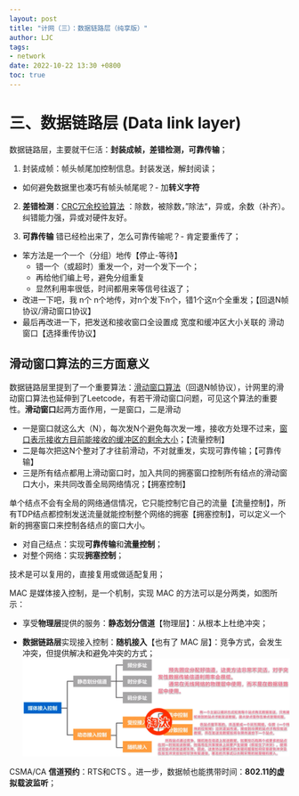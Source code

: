 ```yaml
---
layout: post
title: "计网（三）：数据链路层（纯享版）"
author: LJC
tags:
- network
date: 2022-10-22 13:30 +0800
toc: true
---
```


# 三、数据链路层 (Data link layer)

数据链路层，主要就干仨活：**封装成帧，差错检测，可靠传输**；

1. 封装成帧：帧头帧尾加控制信息。封装发送，解封阅读；
- 如何避免数据里也凑巧有帧头帧尾呢？- 加**转义字符**

2. **差错检测**：[CRC冗余校验算法](https://jeremy1lee.github.io/2022/10/21/network-ch3/#32-%E5%BE%AA%E7%8E%AF%E5%86%97%E4%BD%99%E6%A0%A1%E9%AA%8C-crc-cyclic-redundancy-check) ：除数，被除数，”除法“，异或，余数（补齐）。纠错能力强，异或对硬件友好。


3. **可靠传输**
 错已经检出来了，怎么可靠传输呢？- 肯定要重传了；
- 笨方法是一个一个（分组）地传【停止-等待】
    - 错一个（或超时）重发一个，对一个发下一个；
    - 再给他们编上号，避免分组重复
    - 显然利用率很低，时间都用来等信号往返了；
- 改进一下吧，我 n个 n个地传，对n个发下n个，错1个这n个全重发；【回退N帧协议/滑动窗口协议】
- 最后再改进一下，把发送和接收窗口全设置成 宽度和缓冲区大小关联的 滑动窗口【选择重传协议】

## 滑动窗口算法的三方面意义

数据链路层里提到了一个重要算法：[滑动窗口算法](https://baijiahao.baidu.com/s?id=1722866804266375910&wfr=spider&for=pc)（回退N帧协议），计网里的滑动窗口算法也延伸到了Leetcode，有若干滑动窗口问题，可见这个算法的重要性。**滑动窗口**起两方面作用，一是窗口，二是滑动
- 一是窗口就这么大（N），每次发N个避免每次发一堆，接收方处理不过来，<u>窗口表示接收方目前能接收的缓冲区的剩余大小</u>；【流量控制】
- 二是每次把这N个整对了才往前滑动，不对就重发，实现可靠传输；【可靠传输】
- 三是所有结点都用上滑动窗口时，加入共同的拥塞窗口控制所有结点的滑动窗口大小，来共同改善全局网络情况；【拥塞控制】

单个结点不会有全局的网络通信情况，它只能控制它自己的流量【流量控制】，所有TDP结点都控制发送流量就能控制整个网络的拥塞【拥塞控制】，可以定义一个新的拥塞窗口来控制各结点的窗口大小。

- 对自己结点：实现**可靠传输**和**流量控制**；
- 对整个网络：实现**拥塞控制**；


技术是可以复用的，直接复用或做适配复用；

MAC 是媒体接入控制，是一个机制，实现 MAC 的方法可以是分两类，如图所示：
- 享受**物理层**提供的服务：**静态划分信道**【物理层】：从根本上杜绝冲突；

- **数据链路层**实现接入控制：**随机接入**【也有了 MAC 层】：竞争方式，会发生冲突，但提供解决和避免冲突的方式；
![mac02.png](/images/net/mac02.png "MAC 机制的实现方法分类")


CSMA/CA **信道预约**：RTS和CTS 。进一步，数据帧也能携带时间：**802.11的虚拟载波监听**；